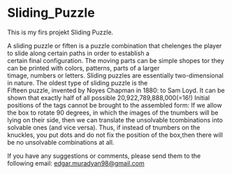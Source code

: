 # Sliding_Puzzle
 This is my firs projekt Sliding Puzzle.
 
 A sliding puzzle or fiften is a puzzle combination that chelenges the player to slide along certain paths  in order to  establish a  
 certain final configuration. The moving parts can be simple shopes tor they can be printed with colors, patterns, parts of a larger                                
 timage, numbers or letters. Sliding puzzles are essentially two-dimensional in nature. The oldest type of sliding puzzle is the  
 Fifteen puzzle, invented by Noyes Chapman in 1880: to Sam Loyd. 
   It can be shown that exactly half of all possible 20,922,789,888,000(=16!) Initial positions of the tags cannot be brought to the 
 assembled form: If we allow the box to rotate 90 degrees, in which the images of the tnumbers will be lying on their side, then we can translate the unsolvable
 tcombinations into solvable ones (and vice versa). Thus, if instead of tnumbers on the knuckles, you put dots and do not fix the position of the box,then there will be no unsolvable combinations at all.
 
 If you have any suggestions or comments, please send them to the following email: edgar.muradyan98@gmail.com
 

